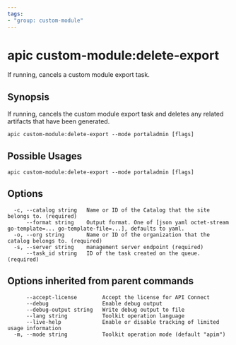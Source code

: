 ```yaml
---
tags:
- "group: custom-module"
---
```

# apic custom-module:delete-export

If running, cancels a custom module export task.

## Synopsis

If running, cancels the custom module export task and deletes any related artifacts that have been generated.

```
apic custom-module:delete-export --mode portaladmin [flags]
```

## Possible Usages

```
apic custom-module:delete-export --mode portaladmin [flags]
```

## Options

```
  -c, --catalog string   Name or ID of the Catalog that the site belongs to. (required)
      --format string    Output format. One of [json yaml octet-stream go-template=... go-template-file=...], defaults to yaml.
  -o, --org string       Name or ID of the organization that the catalog belongs to. (required)
  -s, --server string    management server endpoint (required)
      --task_id string   ID of the task created on the queue. (required)
```

## Options inherited from parent commands

```
      --accept-license        Accept the license for API Connect
      --debug                 Enable debug output
      --debug-output string   Write debug output to file
      --lang string           Toolkit operation language
      --live-help             Enable or disable tracking of limited usage information
  -m, --mode string           Toolkit operation mode (default "apim")
```
